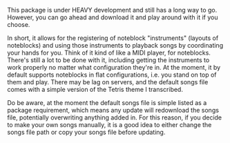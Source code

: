 This package is under HEAVY development and still has a long way to go. However, you can go ahead and download it and play around with it if you choose.

In short, it allows for the registering of noteblock "instruments" (layouts of noteblocks) and using those instruments to playback
songs by coordinating your hands for you. Think of it kind of like a MIDI player, for noteblocks.
There's still a lot to be done with it, including getting the instruments to work properly no matter what configuration they're in.
At the moment, it by default supports noteblocks in flat configurations, i.e. you stand on top of them and play.
There may be lag on servers, and the default songs file comes with a simple version of the Tetris theme I transcribed.

Do be aware, at the moment the default songs file is simple listed as a package requirement, which means any update will redownload the songs file, potentially overwriting anything added in. For this reason, if you decide to make your own songs manually, it is a good idea to either change the songs file path or copy your songs file before updating.
